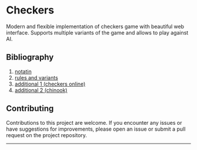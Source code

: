 # Checkers 
Modern and flexible implementation of checkers game with beautiful web interface. Supports multiple variants of the game and allows to play against AI.

## Bibliography
1. [notatin](https://en.wikipedia.org/wiki/Portable_Draughts_Notation)
2. [rules and variants](https://en.wikipedia.org/wiki/Checkers)
3. [additional 1 (checkers online)](https://checkers.online/play)
4. [additional 2 (chinook)](https://webdocs.cs.ualberta.ca/~chinook/play/notation.html)

## Contributing

Contributions to this project are welcome. If you encounter any issues or have suggestions for improvements, please open an issue or submit a pull request on the project repository.

---
